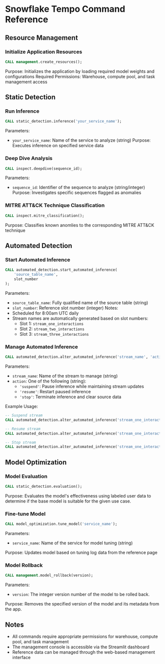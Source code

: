 # Snowflake Tempo Command Reference

## Resource Management

### Initialize Application Resources
```sql
CALL management.create_resources();
```
Purpose: Initializes the application by loading required model weights and configurations
Required Permissions: Warehouse, compute pool, and task management access

## Static Detection

### Run Inference
```sql
CALL static_detection.inference('your_service_name');
```
Parameters:
- `your_service_name`: Name of the service to analyze (string)
Purpose: Executes inference on specified service data

### Deep Dive Analysis
```sql
CALL inspect.deepdive(sequence_id);
```
Parameters:
- `sequence_id`: Identifier of the sequence to analyze (string/integer)
Purpose: Investigates specific sequences flagged as anomalies

### MITRE ATT&CK Technique Classification
```sql
CALL inspect.mitre_classification();
```
Purpose: Classifies known anomlies to the corresponding MITRE ATT&CK technique

## Automated Detection

### Start Automated Inference
```sql
CALL automated_detection.start_automated_inference(
    'source_table_name',
    slot_number
);
```
Parameters:
- `source_table_name`: Fully qualified name of the source table (string)
- `slot_number`: Reference slot number (integer)
Notes:
- Scheduled for 8:00am UTC daily
- Stream names are automatically generated based on slot numbers:
  - Slot 1: `stream_one_interactions`
  - Slot 2: `stream_two_interactions`
  - Slot 3: `stream_three_interactions`

### Manage Automated Inference
```sql
CALL automated_detection.alter_automated_inference('stream_name', 'action');
```
Parameters:
- `stream_name`: Name of the stream to manage (string)
- `action`: One of the following (string):
  - `'suspend'`: Pause inference while maintaining stream updates
  - `'resume'`: Restart paused inference
  - `'stop'`: Terminate inference and clear source data

Example Usage:
```sql
-- Suspend stream
CALL automated_detection.alter_automated_inference('stream_one_interactions', 'suspend');

-- Resume stream
CALL automated_detection.alter_automated_inference('stream_one_interactions', 'resume');

-- Stop stream
CALL automated_detection.alter_automated_inference('stream_one_interactions', 'stop');
```

## Model Optimization

### Model Evaluation

```sql
CALL static_detection.evaluation();
```
Purpose: Evaluates the model's effectiveness using labeled user data to determine if the base model is suitable for the given use case.

### Fine-tune Model
```sql
CALL model_optimization.tune_model('service_name');
```
Parameters:
- `service_name`: Name of the service for model tuning (string)

Purpose: Updates model based on tuning log data from the reference page

### Model Rollback
```sql
CALL management.model_rollback(version);
```
Parameters: 
- `version`: The integer version number of the model to be rolled back.
  
Purpose: Removes the specified version of the model and its metadata from the app.



## Notes
- All commands require appropriate permissions for warehouse, compute pool, and task management
- The management console is accessible via the Streamlit dashboard
- Reference data can be managed through the web-based management interface